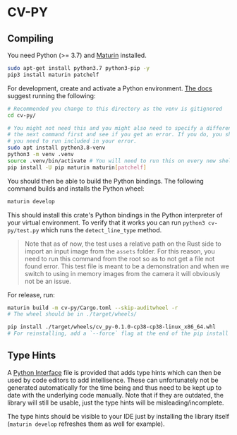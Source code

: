# CV-PY

## Compiling

You need Python (>= 3.7) and [Maturin](https://www.maturin.rs/installation.html) installed.

```sh
sudo apt-get install python3.7 python3-pip -y
pip3 install maturin patchelf
```

For development, create and activate a Python environment. 
[The docs](https://www.maturin.rs/tutorial.html#install-and-configure-maturin-in-a-virtual-environment)
suggest running the following:

```sh
# Recommended you change to this directory as the venv is gitignored
cd cv-py/

# You might not need this and you might also need to specify a different 3.x number, try running
# the next command first and see if you get an error. If you do, you should get the apt install
# you need to run included in your error.
sudo apt install python3.8-venv
python3 -m venv .venv
source .venv/bin/activate # You will need to run this on every new shell to enable the environment.
pip install -U pip maturin maturin[patchelf]
```

You should then be able to build the Python bindings. The following command builds and installs the
Python wheel:

```sh
maturin develop
```

This should install this crate's Python bindings in the Python interpreter of your virtual
environment. To verify that it works you can run `python3 cv-py/test.py` which runs the
`detect_line_type` method. 

> Note that as of now, the test uses a relative path on the Rust side to import an input image from
> the `assets` folder. For this reason, you need to run this command from the root so as to not get
> a file not found error. This test file is meant to be a demonstration and when we switch to using
> in memory images from the camera it will obviously not be an issue.

For release, run:

```sh
maturin build -m cv-py/Cargo.toml --skip-auditwheel -r
# The wheel should be in ./target/wheels/

pip install ./target/wheels/cv_py-0.1.0-cp38-cp38-linux_x86_64.whl
# For reinstalling, add a `--force` flag at the end of the pip install command
```

## Type Hints

A [Python Interface](./cv_py.pyi) file is provided that adds type hints which can then be used
by code editors to add intellisence. These can unfortunately not be generated automatically for the
time being and thus need to be kept up to date with the underlying code manually. Note that if
they are outdated, the library will still be usable, just the type hints will be
misleading/incomplete.

The type hints should be visible to your IDE just by installing the library itself
(`maturin develop` refreshes them as well for example).
